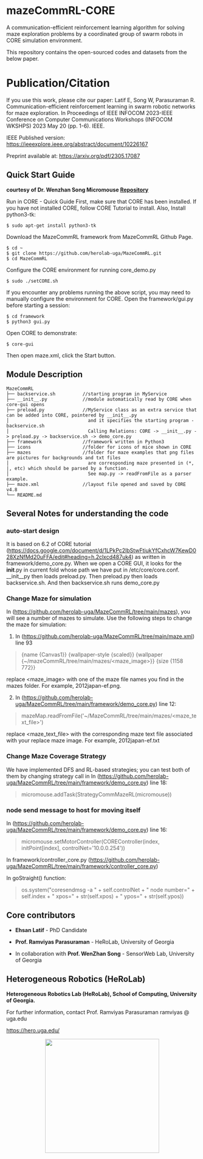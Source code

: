 # mazeCommRL-CORE
A communication-efficient reinforcement learning algorithm for solving maze exploration problems by a coordinated group of swarm robots in CORE simulation environment.

This repository contains the open-sourced codes and datasets from the below paper.

# Publication/Citation
If you use this work, please cite our paper:
Latif E, Song W, Parasuraman R. Communication-efficient reinforcement learning in swarm robotic networks for maze exploration. In Proceedings of IEEE INFOCOM 2023-IEEE Conference on Computer Communications Workshops (INFOCOM WKSHPS) 2023 May 20 (pp. 1-6). IEEE.

IEEE Published version:  https://ieeexplore.ieee.org/abstract/document/10226167

Preprint available at: https://arxiv.org/pdf/2305.17087


## Quick Start Guide
**courtesy of Dr. Wenzhan Song Micromouse [Repository](https://github.com/wsonguga/Micromouse.git)**

Run in CORE   - Quick Guide
First, make sure that CORE has been installed. If you have not installed CORE, follow CORE Tutorial to install.
Also, Install python3-tk:

    $ sudo apt-get install python3-tk
Download the MazeCommRL framework from MazeCommRL Github Page. 

    $ cd ~
    $ git clone https://github.com/herolab-uga/MazeCommRL.git
    $ cd MazeCommRL
 
Configure the CORE environment for running core_demo.py

    $ sudo ./setCORE.sh
 
If you encounter any problems running the above script, you may need to manually configure the environment for CORE.
Open the framework/gui.py before starting a session:

    $ cd framework
    $ python3 gui.py
 
Open CORE to demonstrate:

    $ core-gui
 
Then open maze.xml, click the Start button.

## Module Description
    MazeCommRL
    ├── backservice.sh          //starting program in MyService
    ├── __init__.py             //module automatically read by CORE when core-gui opens
    ├── preload.py              //MyService class as an extra service that can be added into CORE, pointered by __init__.py
    │                             and it specifies the starting program - backservice.sh
    │                             Calling Relations: CORE -> __init__.py -> preload.py -> backservice.sh -> demo_core.py
    ├── framework               //framework written in Python3
    ├── icons                   //folder for icons of mice shown in CORE
    ├── mazes                   //folder for maze examples that png files are pictures for backgrounds and txt files 
    │                             are corresponding maze presented in (*, |, etc) which should be parsed by a function. 
    │                             See map.py -> readFromFile as a parser example.
    ├── maze.xml                //layout file opened and saved by CORE v4.8
    └── README.md

## Several Notes for understanding the code

### auto-start design
It is based on 6.2 of CORE tutorial (https://docs.google.com/document/d/1LPkPc2lbStwFtiukYfCxhcW7KewD028XzNfMd20uFFA/edit#heading=h.2clxcd487uk4) as written in framework/demo_core.py. When we open a CORE GUI, it looks for the __init__.py in current fold whose path we have put in /etc/core/core.conf. __init__py then loads preload.py. Then preload.py then loads backservice.sh. And then backservice.sh runs demo_core.py

### Change Maze for simulation
In  (https://github.com/herolab-uga/MazeCommRL/tree/main/mazes), you will see a number of mazes to simulate. Use the following steps to change the maze for simulation:
1. In (https://github.com/herolab-uga/MazeCommRL/tree/main/maze.xml) line 93
> <parameter name="canvas c1">{name {Canvas1}} {wallpaper-style {scaled}} {wallpaper {~/mazeCommRL/tree/main/mazes/<maze_image>}} {size {1158 772}}</parameter>
    
replace <maze_image> with one of the maze file names you find in the mazes folder. For example, 2012japan-ef.png.
    
2. In (https://github.com/herolab-uga/MazeCommRL/tree/main/framework/demo_core.py)  line 12:
> mazeMap.readFromFile('~/MazeCommRL/tree/main/mazes/<maze_text_file>')
    
replace <maze_text_file> with the corresponding maze text file associated with your replace maze image. For example, 2012japan-ef.txt

### Change Maze Coverage Strategy
We have implemented DFS and RL-based strategies; you can test both of them by changing strategy call in In  (https://github.com/herolab-uga/MazeCommRL/tree/main/framework/demo_core.py) line 18:
> micromouse.addTask(StrategyCommMazeRL(micromouse))

### node send message to host for moving itself
In  (https://github.com/herolab-uga/MazeCommRL/tree/main/framework/demo_core.py) line 16:
> micromouse.setMotorController(COREController(index, initPoint[index], controlNet='10.0.0.254'))

In framework/controller_core.py (https://github.com/herolab-uga/MazeCommRL/tree/main/framework/controller_core.py)
    
In goStraight() function:
> os.system("coresendmsg -a " + self.controlNet + " node number=" + self.index + " xpos=" + str(self.xpos) + " ypos=" + str(self.ypos))


## Core contributors

* **Ehsan Latif** - PhD Candidate

* **Prof. Ramviyas Parasuraman** - HeRoLab, University of Georgia

* In collaboration with **Prof. WenZhan Song** - SensorWeb Lab, University of Georgia


## Heterogeneous Robotics (HeRoLab)

**Heterogeneous Robotics Lab (HeRoLab), School of Computing, University of Georgia.**  

For further information, contact Prof. Ramviyas Parasuraman ramviyas @ uga.edu

https://hero.uga.edu/

<p align="center">
<img src="https://herolab.org/wp-content/uploads/2021/04/herolab_newlogo_whitebg.png" width="300">
</p>
